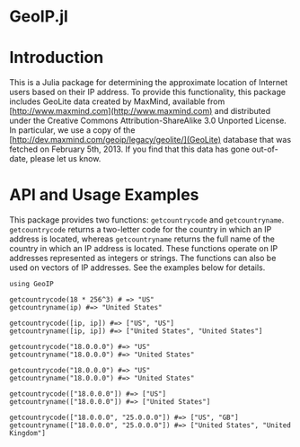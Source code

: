 GeoIP.jl
========

# Introduction

This is a Julia package for determining the approximate location of Internet users based on their IP address. To provide this functionality, this package includes GeoLite data created by MaxMind, available from [http://www.maxmind.com](http://www.maxmind.com) and distributed under the Creative Commons Attribution-ShareAlike 3.0 Unported License. In particular, we use a copy of the [http://dev.maxmind.com/geoip/legacy/geolite/](GeoLite) database that was fetched on February 5th, 2013. If you find that this data has gone out-of-date, please let us know.

# API and Usage Examples

This package provides two functions: `getcountrycode` and `getcountryname`.
`getcountrycode` returns a two-letter code for the country in which an IP address is located, whereas `getcountryname` returns the full name of the country in which an IP address is located. These functions operate on IP addresses represented as integers or strings. The functions can also be used on vectors of IP addresses. See the examples below for details.

	using GeoIP

	getcountrycode(18 * 256^3) # => "US"
	getcountryname(ip) #=> "United States"

	getcountrycode([ip, ip]) #=> ["US", "US"]
	getcountryname([ip, ip]) #=> ["United States", "United States"]

	getcountrycode("18.0.0.0") #=> "US"
	getcountryname("18.0.0.0") #=> "United States"

	getcountrycode("18.0.0.0") #=> "US"
	getcountryname("18.0.0.0") #=> "United States"

	getcountrycode(["18.0.0.0"]) #=> ["US"]
	getcountryname(["18.0.0.0"]) #=> ["United States"]

	getcountrycode(["18.0.0.0", "25.0.0.0"]) #=> ["US", "GB"]
	getcountryname(["18.0.0.0", "25.0.0.0"]) #=> ["United States", "United Kingdom"]
